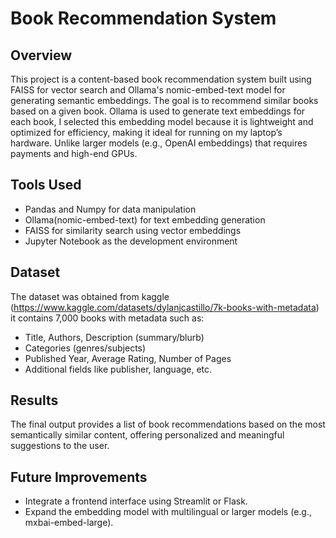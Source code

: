# Book Recommendation System 

## Overview
This project is a content-based book recommendation system built using FAISS for vector search and Ollama's nomic-embed-text model for generating semantic embeddings. The goal is to recommend similar books based on a given book.
Ollama is used to generate text embeddings for each book, I selected this embedding model because it is lightweight and optimized for efficiency, making it ideal for running on my laptop’s hardware. Unlike larger models (e.g., OpenAI embeddings) that requires payments and high-end GPUs.

## Tools Used
- Pandas and Numpy for data manipulation
- Ollama(nomic-embed-text) for text embedding generation
- FAISS for similarity search using vector embeddings
- Jupyter Notebook as the development environment

## Dataset
The dataset was obtained from kaggle (https://www.kaggle.com/datasets/dylanjcastillo/7k-books-with-metadata) it contains 7,000 books with metadata such as:
- Title, Authors, Description (summary/blurb)
- Categories (genres/subjects)
- Published Year, Average Rating, Number of Pages
- Additional fields like publisher, language, etc.

## Results
The final output provides a list of book recommendations based on the most semantically similar content, offering personalized and meaningful suggestions to the user.

## Future Improvements
- Integrate a frontend interface using Streamlit or Flask.
- Expand the embedding model with multilingual or larger models (e.g., mxbai-embed-large).
